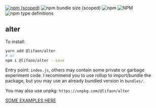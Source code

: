 [![npm (scoped)](https://img.shields.io/npm/v/@lifaon/alter.svg)](https://www.npmjs.com/package/@lifaon/alter)
![npm bundle size (scoped)](https://img.shields.io/bundlephobia/minzip/@lifaon/alter.svg)
![npm](https://img.shields.io/npm/dm/@lifaon/alter.svg)
![NPM](https://img.shields.io/npm/l/@lifaon/alter.svg)
![npm type definitions](https://img.shields.io/npm/types/@lifaon/alter.svg)


## alter ##
To install:
```bash
yarn add @lifaon/alter
# or 
npm i @lifaon/alter --save
```

Entry point: `index.js`, others may contain some private or garbage experiment code. I recommend you to use rollup to import/bundle the package,
but you may use an already bundled version in `bundles/`.

You may also use unpkg: `https://unpkg.com/@lifaon/alter`

[SOME EXAMPLES HERE](./examples/README.md)

